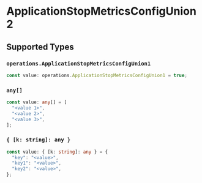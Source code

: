 # ApplicationStopMetricsConfigUnion2


## Supported Types

### `operations.ApplicationStopMetricsConfigUnion1`

```typescript
const value: operations.ApplicationStopMetricsConfigUnion1 = true;
```

### `any[]`

```typescript
const value: any[] = [
  "<value 1>",
  "<value 2>",
  "<value 3>",
];
```

### `{ [k: string]: any }`

```typescript
const value: { [k: string]: any } = {
  "key": "<value>",
  "key1": "<value>",
  "key2": "<value>",
};
```

